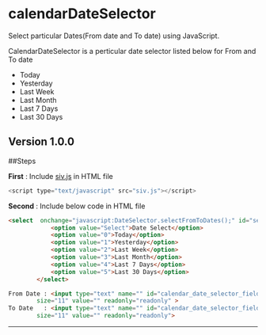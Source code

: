 # calendarDateSelector
Select particular Dates(From date and To date) using JavaScript.

CalendarDateSelector is a perticular date selector listed below for From and To date  

- Today
- Yesterday
- Last Week
- Last Month
- Last 7 Days
- Last 30 Days

## Version 1.0.0

##Steps 

**First** : Include [siv.js](https://github.com/baladkb/calendarDateSelector/blob/master/siv.js) in HTML file 
```javascript
<script type="text/javascript" src="siv.js"></script>
```
**Second** : Include below code in HTML file
```HTML
<select  onchange="javascript:DateSelector.selectFromToDates();" id="selectDatesId">
			<option value="Select">Date Select</option>
			<option value="0">Today</option>
			<option value="1">Yesterday</option>
			<option value="2">Last Week</option>
			<option value="3">Last Month</option>
			<option value="4">Last 7 Days</option>
			<option value="5">Last 30 Days</option>
		</select>
```
```HTML
From Date : <input type="text" name="" id="calendar_date_selector_field_instance0" 
		size="11" value="" readonly="readonly" >
To Date   : <input type="text" name="" id="calendar_date_selector_field_instance1" 
		size="11" value="" readonly="readonly">
```
---------------------------------------------------------------------------------------
